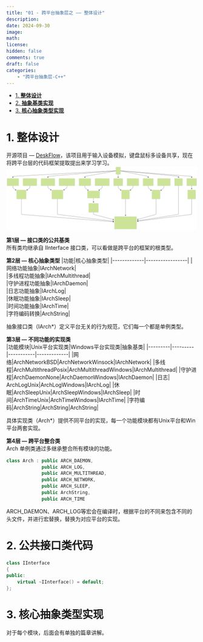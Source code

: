 ```yaml
---
title: "01 - 跨平台抽象层之 —— 整体设计"
description: 
date: 2024-09-30
image: 
math: 
license: 
hidden: false
comments: true
draft: false
categories:
    - "跨平台抽象层-C++"
---
```



- [1. **整体设计**](#1-整体设计)
- [2. **抽象基类实现**](#2-抽象基类实现)
- [3. **核心抽象类型实现**](#3-核心抽象类型实现)


# 1. **整体设计**
开源项目 — [DeskFlow](https://github.com/deskflow/deskflow)，该项目用于输入设备模拟，键盘鼠标多设备共享，现在将跨平台层的代码框架提取提出来学习学习。   
![抽象层结构类图](deskflow.svg)  

**第1层  —  接口类的公共基类**  
所有类均继承自 IInterface 接口类，可以看做是跨平台的框架的根类型。  

**第2层  —  核心抽象类型** 
|功能|核心抽象类型|
|-------------|-----------------|
|网络功能抽象|IArchNetwork|   
|多线程功能抽象|IArchMultithread|   
|守护进程功能抽象|IArchDaemon|  
|日志功能抽象|IArchLog|  
|休眠功能抽象|IArchSleep|  
|时间功能抽象|IArchTime|  
|字符编码转换|ArchString|  

抽象接口类（IArch*）定义平台无关的行为规范，它们每一个都是单例类型。  

**第3层 —  不同功能的实现类**  
|功能模块|Unix平台实现类|Windows平台实现类|抽象基类|
|---------|---------|-----------|-------------|
|网络|ArchNetworkBSD|ArchNetworkWinsock|IArchNetwork|
|多线程|ArchMultithreadPosix|ArchMultithreadWindows|IArchMultithread|
|守护进程|ArchDaemonNone|ArchDaemonWindows|IArchDaemon|
|日志| ArchLogUnix|ArchLogWindows|IArchLog|
|休眠|ArchSleepUnix|ArchSleepWindows|IArchSleep|
|时间|ArchTimeUnix|ArchTimeWindows|IArchTime|
|字符编码|ArchString|ArchString|ArchString|     

具体实现类（Arch*）提供不同平台的实现，每一个功能模块都有Unix平台和Win平台两套实现。  

**第4层  —  跨平台整合类**  
Arch 单例类通过多继承整合所有模块的功能。   
```cpp
class Arch : public ARCH_DAEMON,
             public ARCH_LOG,
             public ARCH_MULTITHREAD,
             public ARCH_NETWORK,
             public ARCH_SLEEP,
             public ArchString,
             public ARCH_TIME
```
ARCH_DAEMON、ARCH_LOG等宏会在编译时，根据平台的不同来包含不同的头文件，并进行宏替换，替换为对应平台的实现。   


# 2. **公共接口类代码**
```cpp
class IInterface
{
public:
    virtual ~IInterface() = default;
};
```

# 3. **核心抽象类型实现**
对于每个模块，后面会有单独的篇章讲解。  